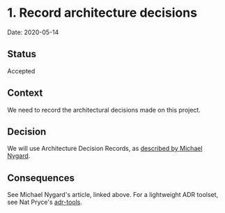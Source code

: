 # 1. Record architecture decisions

Date: 2020-05-14

## Status

Accepted

## Context

We need to record the architectural decisions made on this project.

## Decision

We will use Architecture Decision Records, as [described by Michael Nygard](https://blog.cognitect.com/2011/11/15/documenting-architecture-decisions.html).

## Consequences

See Michael Nygard's article, linked above. For a lightweight ADR toolset, see Nat Pryce's [adr-tools](https://github.com/npryce/adr-tools).
